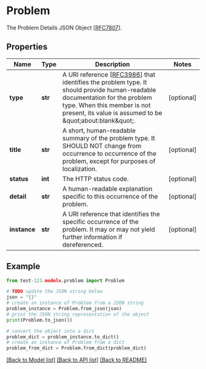 # Problem

The Problem Details JSON Object [[RFC7807](https://tools.ietf.org/html/rfc7807)].

## Properties

Name | Type | Description | Notes
------------ | ------------- | ------------- | -------------
**type** | **str** | A URI reference [[RFC3986](https://tools.ietf.org/html/rfc3986)] that identifies the problem type. It should provide human-readable documentation for the problem type. When this member is not present, its value is assumed to be \&quot;about:blank\&quot;. | [optional] 
**title** | **str** | A short, human-readable summary of the problem type. It SHOULD NOT change from occurrence to occurrence of the problem, except for purposes of localization. | [optional] 
**status** | **int** | The HTTP status code. | [optional] 
**detail** | **str** | A human-readable explanation specific to this occurrence of the problem. | [optional] 
**instance** | **str** | A URI reference that identifies the specific occurrence of the problem.  It may or may not yield further information if dereferenced. | [optional] 

## Example

```python
from test-123.models.problem import Problem

# TODO update the JSON string below
json = "{}"
# create an instance of Problem from a JSON string
problem_instance = Problem.from_json(json)
# print the JSON string representation of the object
print(Problem.to_json())

# convert the object into a dict
problem_dict = problem_instance.to_dict()
# create an instance of Problem from a dict
problem_from_dict = Problem.from_dict(problem_dict)
```
[[Back to Model list]](../README.md#documentation-for-models) [[Back to API list]](../README.md#documentation-for-api-endpoints) [[Back to README]](../README.md)


